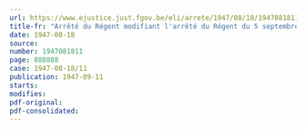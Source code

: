 ```yaml
---
url: https://www.ejustice.just.fgov.be/eli/arrete/1947/08/18/1947081811/justel
title-fr: "Arrêté du Régent modifiant l'arrêté du Régent du 5 septembre 1946 portant fixation du cadre organique et des barèmes du personnel du Ministère des Communications"
date: 1947-08-18
source:
number: 1947081811
page: 888888
case: 1947-08-18/11
publication: 1947-09-11
starts:
modifies:
pdf-original:
pdf-consolidated:
---
```


